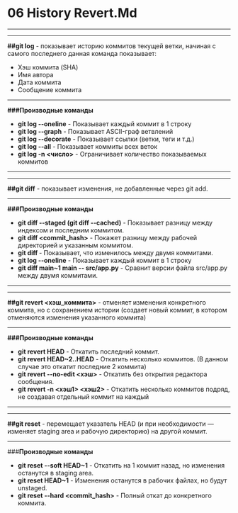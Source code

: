 # 06 History Revert.Md

---
---

**##git log** - показывает историю коммитов текущей ветки, начиная с самого последнего
данная команда показывает:
- Хэш коммита (SHA)
- Имя автора
- Дата коммита
- Сообщение коммита

---

**###Производные команды**

- **git log --oneline** - Показывает каждый коммит в 1 строку
- **git log --graph** - Показывает ASCII-граф ветвлений
- **git log --decorate** - Показывает ссылки (ветки, теги и т.д.)
- **git log --all** - Показывает коммиты всех веток
- **git log -n <число>** - Ограничивает количество показываемых коммитов



---
---




**##git diff** - показывает изменения, не добавленные через git add.

---

**###Производные команды**

- **git diff --staged (git diff --cached)** - Показывает разницу между индексом и последним коммитом.
- **git diff <commit_hash>** - Покажет разницу между рабочей директорией и указанным коммитом.
- **git diff <commit1> <commit2>** - Показывает, что изменилось между двумя коммитами.
- **git log --oneline** - Показывает каждый коммит в 1 строку
- **git diff main~1 main -- src/app.py** - Сравнит версии файла src/app.py между двумя коммитами.



---
---



**##git revert <хэш_коммита>** - отменяет изменения конкретного коммита, но с сохранением истории (создает новый коммит, в котором отменяются изменения указанного коммита)

---

**###Производные команды**

- **git revert HEAD** - Откатить последний коммит.
- **git revert HEAD~2..HEAD** - Откатить несколько коммитов. (В данном случае это откатит последние 2 коммита)
- **git revert --no-edit <хэш>** - Откатить без открытия редактора сообщения.
- **git revert -n <хэш1> <хэш2>** - Откатить несколько коммитов подряд, не создавая отдельный коммит на каждый

---
---

**##git reset** - перемещает указатель HEAD (и при необходимости — изменяет staging area и рабочую директорию) на другой коммит.

---

###**Производные команды**

- **git reset --soft HEAD~1** - Откатить на 1 коммит назад, но изменения останутся в staging area.
- **git reset HEAD~1** - Изменения останутся в рабочих файлах, но будут unstaged.
- **git reset --hard <commit_hash>** - Полный откат до конкретного коммита.


















